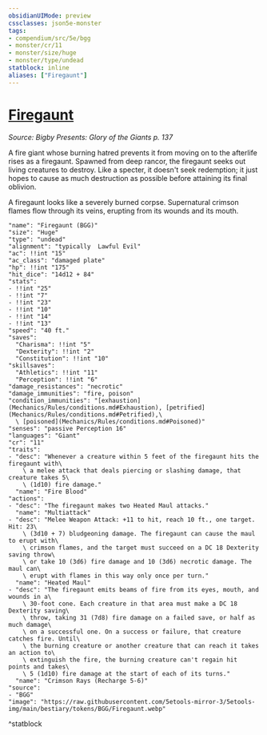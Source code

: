 ```yaml
---
obsidianUIMode: preview
cssclasses: json5e-monster
tags:
- compendium/src/5e/bgg
- monster/cr/11
- monster/size/huge
- monster/type/undead
statblock: inline
aliases: ["Firegaunt"]
---
```

# [Firegaunt](Mechanics\bestiary\undead/firegaunt-bgg.md)
*Source: Bigby Presents: Glory of the Giants p. 137*  

A fire giant whose burning hatred prevents it from moving on to the afterlife rises as a firegaunt. Spawned from deep rancor, the firegaunt seeks out living creatures to destroy. Like a specter, it doesn't seek redemption; it just hopes to cause as much destruction as possible before attaining its final oblivion.

A firegaunt looks like a severely burned corpse. Supernatural crimson flames flow through its veins, erupting from its wounds and its mouth.

```statblock
"name": "Firegaunt (BGG)"
"size": "Huge"
"type": "undead"
"alignment": "typically  Lawful Evil"
"ac": !!int "15"
"ac_class": "damaged plate"
"hp": !!int "175"
"hit_dice": "14d12 + 84"
"stats":
- !!int "25"
- !!int "7"
- !!int "23"
- !!int "10"
- !!int "14"
- !!int "13"
"speed": "40 ft."
"saves":
  "Charisma": !!int "5"
  "Dexterity": !!int "2"
  "Constitution": !!int "10"
"skillsaves":
  "Athletics": !!int "11"
  "Perception": !!int "6"
"damage_resistances": "necrotic"
"damage_immunities": "fire, poison"
"condition_immunities": "[exhaustion](Mechanics/Rules/conditions.md#Exhaustion), [petrified](Mechanics/Rules/conditions.md#Petrified),\
  \ [poisoned](Mechanics/Rules/conditions.md#Poisoned)"
"senses": "passive Perception 16"
"languages": "Giant"
"cr": "11"
"traits":
- "desc": "Whenever a creature within 5 feet of the firegaunt hits the firegaunt with\
    \ a melee attack that deals piercing or slashing damage, that creature takes 5\
    \ (1d10) fire damage."
  "name": "Fire Blood"
"actions":
- "desc": "The firegaunt makes two Heated Maul attacks."
  "name": "Multiattack"
- "desc": "Melee Weapon Attack: +11 to hit, reach 10 ft., one target. Hit: 23\
    \ (3d10 + 7) bludgeoning damage. The firegaunt can cause the maul to erupt with\
    \ crimson flames, and the target must succeed on a DC 18 Dexterity saving throw\
    \ or take 10 (3d6) fire damage and 10 (3d6) necrotic damage. The maul can\
    \ erupt with flames in this way only once per turn."
  "name": "Heated Maul"
- "desc": "The firegaunt emits beams of fire from its eyes, mouth, and wounds in a\
    \ 30-foot cone. Each creature in that area must make a DC 18 Dexterity saving\
    \ throw, taking 31 (7d8) fire damage on a failed save, or half as much damage\
    \ on a successful one. On a success or failure, that creature catches fire. Until\
    \ the burning creature or another creature that can reach it takes an action to\
    \ extinguish the fire, the burning creature can't regain hit points and takes\
    \ 5 (1d10) fire damage at the start of each of its turns."
  "name": "Crimson Rays (Recharge 5-6)"
"source":
- "BGG"
"image": "https://raw.githubusercontent.com/5etools-mirror-3/5etools-img/main/bestiary/tokens/BGG/Firegaunt.webp"
```
^statblock
